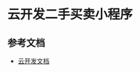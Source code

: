 # 云开发二手买卖小程序
## 参考文档

- [云开发文档](https://developers.weixin.qq.com/miniprogram/dev/wxcloud/basis/getting-started.html)

